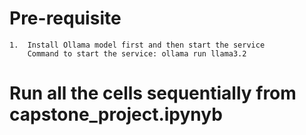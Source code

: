 # Pre-requisite
    1.  Install Ollama model first and then start the service
        Command to start the service: ollama run llama3.2

# Run all the cells sequentially from capstone_project.ipynyb



